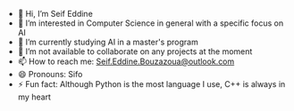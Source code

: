 - 👋 Hi, I’m Seif Eddine
- 👀 I’m interested in Computer Science in general with a specific focus on AI
- 🌱 I’m currently studying AI in a master's program
- 💞️ I’m not available to collaborate on any projects at the moment
- 📫 How to reach me: Seif.Eddine.Bouzazoua@outlook.com
- 😄 Pronouns: Sifo
- ⚡ Fun fact: Although Python is the most language I use, C++ is always in my heart

<!---
sifo-arch/sifo-arch is a ✨ special ✨ repository because its `README.md` (this file) appears on your GitHub profile.
You can click the Preview link to take a look at your changes.
--->
